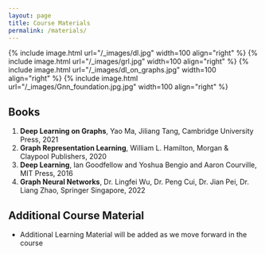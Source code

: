 ```yaml
---
layout: page
title: Course Materials
permalink: /materials/
---
```


{% include image.html url="/_images/dl.jpg" width=100 align="right" %}
{% include image.html url="/_images/grl.jpg" width=100 align="right" %}
{% include image.html url="/_images/dl_on_graphs.jpg" width=100 align="right" %}
{% include image.html url="/_images/Gnn_foundation.jpg.jpg" width=100 align="right" %}


## Books

1. **Deep Learning on Graphs**, Yao Ma, Jiliang Tang, Cambridge University Press, 2021
2. **Graph Representation Learning**, William L. Hamilton, Morgan & Claypool Publishers, 2020
3. **Deep Learning**, Ian Goodfellow and Yoshua Bengio and Aaron Courville, MIT Press, 2016
4. **Graph Neural Networks**, Dr. Lingfei Wu, Dr. Peng Cui, Dr. Jian Pei, Dr. Liang Zhao, Springer Singapore, 2022

## Additional Course Material

* Additional Learning Material will be added as we move forward in the course
